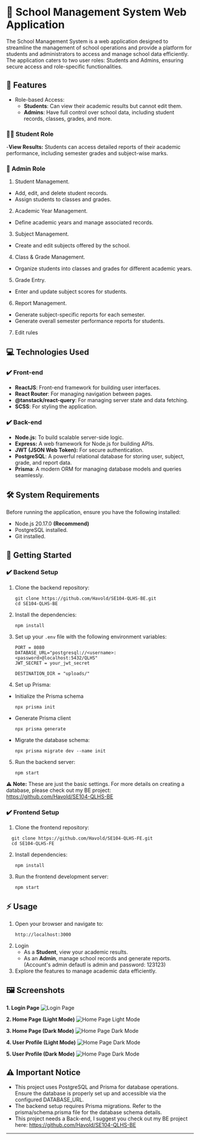 # 📘 School Management System Web Application

The School Management System is a web application designed to streamline the management of school operations and provide a platform for students and administrators to access and manage school data efficiently. The application caters to two user roles: Students and Admins, ensuring secure access and role-specific functionalities.

## 🌟 Features
- Role-based Access:
  - **Students**: Can view their academic results but cannot edit them.
  - **Admins**: Have full control over school data, including student records, classes, grades, and more.

### 👨‍🎓 Student Role
-**View Results:** Students can access detailed reports of their academic performance, including semester grades and subject-wise marks.

### 🔧 Admin Role
1. Student Management.
  - Add, edit, and delete student records.
  - Assign students to classes and grades.
2. Academic Year Management.
  - Define academic years and manage associated records.
3. Subject Management.
  - Create and edit subjects offered by the school.
4. Class & Grade Management.
  - Organize students into classes and grades for different academic years.
5. Grade Entry.
  - Enter and update subject scores for students.
6. Report Management.
  - Generate subject-specific reports for each semester.
  - Generate overall semester performance reports for students.
7. Edit rules

## 💻 Technologies Used
### ✔️ Front-end
- **ReactJS**: Front-end framework for building user interfaces.
- **React Router**: For managing navigation between pages.
- **@tanstack/react-query**: For managing server state and data fetching.
- **SCSS**: For styling the application.

### ✔️ Back-end
- **Node.js:** To build scalable server-side logic.
- **Express:** A web framework for Node.js for building APIs.
- **JWT (JSON Web Token):** For secure authentication.
- **PostgreSQL**: A powerful relational database for storing user, subject, grade, and report data.
- **Prisma**: A modern ORM for managing database models and queries seamlessly.

## 🛠️ System Requirements

Before running the application, ensure you have the following installed:
- Node.js 20.17.0 __(Recommend)__
- PostgreSQL installed.
- Git installed.

## 🚀 Getting Started
### ✔️ Backend Setup
1. Clone the backend repository:
    ```
    git clone https://github.com/Havold/SE104-QLHS-BE.git
    cd SE104-QLHS-BE
    ```

2. Install the dependencies:
    ```
    npm install
    ```

3. Set up your `.env` file with the following environment variables:
    ```
    PORT = 8080
    DATABASE_URL="postgresql://<username>:<password>@localhost:5432/QLHS"
    JWT_SECRET = your_jwt_secret
    
    DESTINATION_DIR = "uploads/"
    ```
4. Set up Prisma:
  - Initialize the Prisma schema
    ```
    npx prisma init
    ```
  - Generate Prisma client
    ```
    npx prisma generate
    ```
  - Migrate the database schema:
    ```
    npx prisma migrate dev --name init
    ```

5. Run the backend server:
    ```
    npm start
    ```
    
⚠️ **Note:** These are just the basic settings. For more details on creating a database, please check out my BE project: https://github.com/Havold/SE104-QLHS-BE
### ✔️ Frontend Setup
1. Clone the frontend repository:
  ```
    git clone https://github.com/Havold/SE104-QLHS-FE.git
    cd SE104-QLHS-FE
  ```
2. Install dependencies:
   ```
   npm install
   ```
4. Run the frontend development server:
    ```
    npm start
    ```
## ⚡ Usage
1. Open your browser and navigate to:
    ```
    http://localhost:3000
    ```
2. Login
   - As a **Student**, view your academic results.
   - As an **Admin**, manage school records and generate reports. (Account's admin defautl is admin and password: 123123)
3. Explore the features to manage academic data efficiently.

## 🖼️ Screenshots
__1. Login Page__
![Login Page](./public/images/login_page.jpg)

__2. Home Page (Light Mode)__
![Home Page Light Mode](./public/images/home_page.jpg)

__3. Home Page (Dark Mode)__
![Home Page Dark Mode](./public/images/home_page_dark.jpg)

__4. User Profile (Light Mode)__
![Home Page Dark Mode](./public/images/user_profile.jpg)

__5. User Profile (Dark Mode)__
![Home Page Dark Mode](./public/images/user_profile_dark.jpg)

## ⚠️ Important Notice
- This project uses PostgreSQL and Prisma for database operations. Ensure the database is properly set up and accessible via the configured DATABASE_URL.
- The backend setup requires Prisma migrations. Refer to the prisma/schema.prisma file for the database schema details.
- This project needs a Back-end, I suggest you check out my BE project here: https://github.com/Havold/SE104-QLHS-BE
----------------------------------------------------------------------------------------
